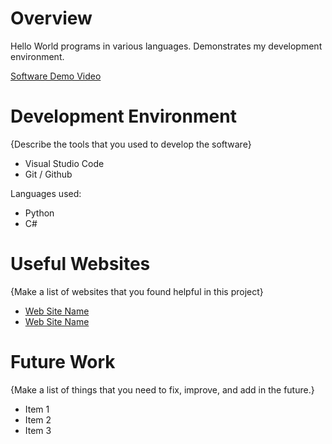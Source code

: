 # Overview

Hello World programs in various languages. Demonstrates my development environment.

[Software Demo Video](http://youtube.link.goes.here)

# Development Environment

{Describe the tools that you used to develop the software}
* Visual Studio Code
* Git / Github

Languages used:
* Python
* C#

# Useful Websites

{Make a list of websites that you found helpful in this project}
* [Web Site Name](http://url.link.goes.here)
* [Web Site Name](http://url.link.goes.here)

# Future Work

{Make a list of things that you need to fix, improve, and add in the future.}
* Item 1
* Item 2
* Item 3